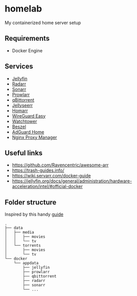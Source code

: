 # homelab

My containerized home server setup

## Requirements

- Docker Engine

## Services

- [Jellyfin](https://jellyfin.org/)
- [Radarr](https://radarr.video/)
- [Sonarr](https://sonarr.tv/)
- [Prowlarr](https://prowlarr.com/)
- [qBittorrent](https://www.qbittorrent.org/)
- [Jellyseerr](https://github.com/Fallenbagel/jellyseerr)
- [Homarr](https://homarr.dev/)
- [WireGuard Easy](https://github.com/wg-easy/wg-easy)
- [Watchtower](https://containrrr.dev/watchtower/)
- [Beszel](https://beszel.dev/)
- [AdGuard Home](https://adguard.com/en/adguard-home/overview.html)
- [Nginx Proxy Manager](https://nginxproxymanager.com/)

## Useful links

- https://github.com/Ravencentric/awesome-arr
- https://trash-guides.info/
- https://wiki.servarr.com/docker-guide
- https://jellyfin.org/docs/general/administration/hardware-acceleration/intel/#official-docker

## Folder structure

Inspired by this handy [guide](https://trash-guides.info/File-and-Folder-Structure/)

```
.
├── data
│   ├── media
│   │   ├── movies
│   │   └── tv
│   └── torrents
│       ├── movies
│       └── tv
└── docker
    └── appdata
        ├── jellyfin
        ├── prowlarr
        ├── qbittorrent
        ├── radarr
        ├── sonarr
        └── ...
```
